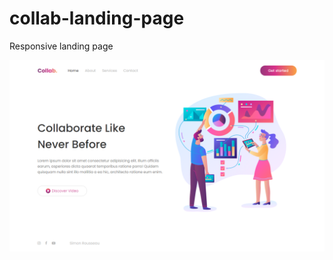 # collab-landing-page
Responsive landing page

![alt text](https://github.com/simonrousseau/collab-landing-page/blob/main/collab.png?raw=true)
